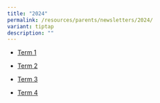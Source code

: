 ```yaml
---
title: "2024"
permalink: /resources/parents/newsletters/2024/
variant: tiptap
description: ""
---
```

<ul data-tight="true" class="tight">
<li>
<p><a href="/files/Newsletter to Parents/2024/XMS_Newsletter_T1_2024.pdf" rel="noopener nofollow" target="_blank">Term 1</a>
</p>
</li>
<li>
<p><a href="/files/Newsletter to Parents/2024/XMS_Newsletter_T2_2024.pdf" rel="noopener nofollow" target="_blank">Term 2</a>
</p>
</li>
<li>
<p><a href="/files/Newsletter to Parents/2024/XMS_Newsletter_T3_2024.pdf" rel="noopener nofollow" target="_blank">Term 3</a>
</p>
</li>
<li>
<p><a href="/files/Newsletter to Parents/2024/XMS_Newsletter_T4_2024.pdf" rel="noopener nofollow" target="_blank">Term 4</a>
</p>
</li>
</ul>
<p></p>